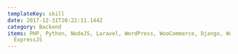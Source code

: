 ```yaml
---
templateKey: skill
date: 2017-12-31T20:22:11.144Z
category: Backend
items: PHP, Python, NodeJS, Laravel, WordPress, WooCommerce, Django, Wagtail,
  ExpressJS
---
```

